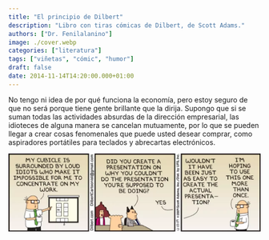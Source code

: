 ```yaml
---
title: "El principio de Dilbert"
description: "Libro con tiras cómicas de Dilbert, de Scott Adams."
authors: ["Dr. Fenilalanino"]
image: ./cover.webp
categories: ["literatura"]
tags: ["viñetas", "cómic", "humor"]
draft: false
date: 2014-11-14T14:20:00.000+01:00
---
```


No tengo ni idea de por qué funciona la economía, pero estoy seguro de que no será porque tiene gente brillante que la dirija. Supongo que si se suman todas las actividades absurdas de la dirección empresarial, las idioteces de alguna manera se cancelan mutuamente, por lo que se pueden llegar a crear cosas fenomenales que puede usted desear comprar, como aspiradores portátiles para teclados y abrecartas electrónicos.

![Wally's presentation](dilbert_wallys_presentation.webp "Wally's presentation")
